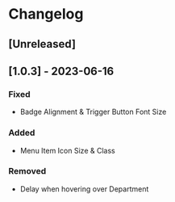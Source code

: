 # Changelog

## [Unreleased]

## [1.0.3] - 2023-06-16

### Fixed

- Badge Alignment & Trigger Button Font Size

### Added

- Menu Item Icon Size & Class

### Removed

- Delay when hovering over Department
